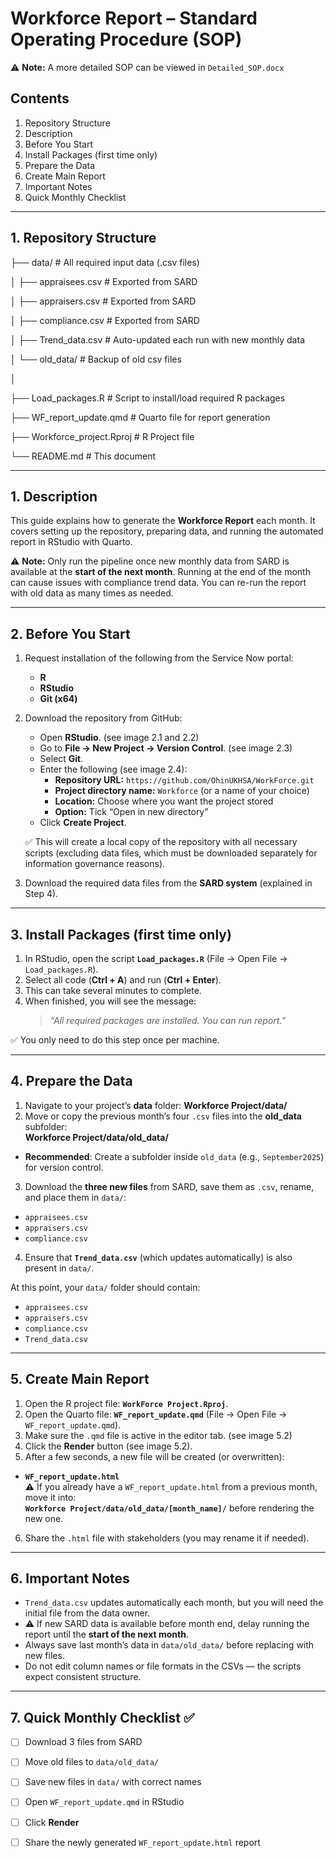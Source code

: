 # Workforce Report – Standard Operating Procedure (SOP)

⚠️ **Note:**  A more detailed SOP can be viewed in `Detailed_SOP.docx`


## Contents
1. Repository Structure
1. Description  
2. Before You Start  
3. Install Packages (first time only)  
4. Prepare the Data  
5. Create Main Report  
6. Important Notes  
7. Quick Monthly Checklist  

---

## 1. Repository Structure

├── data/ # All required input data (.csv files)

│ ├── appraisees.csv # Exported from SARD

│ ├── appraisers.csv # Exported from SARD

│ ├── compliance.csv # Exported from SARD

│ ├── Trend_data.csv # Auto-updated each run with new monthly data

│ └── old_data/ # Backup of old csv files

│

├── Load_packages.R # Script to install/load required R packages

├── WF_report_update.qmd # Quarto file for report generation

├── Workforce_project.Rproj # R Project file

└── README.md # This document


---

## 1. Description  
This guide explains how to generate the **Workforce Report** each month. It covers setting up the repository, preparing data, and running the automated report in RStudio with Quarto.  

⚠️ **Note:** Only run the pipeline once new monthly data from SARD is available at the **start of the next month**. Running at the end of the month can cause issues with compliance trend data. You can re-run the report with old data as many times as needed.  

---

## 2. Before You Start  
1. Request installation of the following from the Service Now portal:  
   - **R**  
   - **RStudio**  
   - **Git (x64)**  

2. Download the repository from GitHub:  
   - Open **RStudio**. (see image 2.1 and 2.2)  
   - Go to **File → New Project → Version Control**. (see image 2.3)  
   - Select **Git**.  
   - Enter the following (see image 2.4):  
     - **Repository URL:** `https://github.com/OhinUKHSA/WorkForce.git`  
     - **Project directory name:** `Workforce` (or a name of your choice)  
     - **Location:** Choose where you want the project stored  
     - **Option:** Tick “Open in new directory”  
   - Click **Create Project**.  

   ✅ This will create a local copy of the repository with all necessary scripts (excluding data files, which must be downloaded separately for information governance reasons).  

3. Download the required data files from the **SARD system** (explained in Step 4).  

---

## 3. Install Packages (first time only)
1. In RStudio, open the script **`Load_packages.R`** (File → Open File → `Load_packages.R`).  
2. Select all code (**Ctrl + A**) and run (**Ctrl + Enter**).  
3. This can take several minutes to complete.  
4. When finished, you will see the message:  
   > *“All required packages are installed. You can run report.”*  

✅ You only need to do this step once per machine.  

---

## 4. Prepare the Data  
1. Navigate to your project’s **data** folder:
  **Workforce Project/data/**
2. Move or copy the previous month’s four `.csv` files into the **old_data** subfolder:  
  **Workforce Project/data/old_data/**
  - **Recommended**: Create a subfolder inside `old_data` (e.g., `September2025`) for version control.  

3. Download the **three new files** from SARD, save them as `.csv`, rename, and place them in `data/`:  
- `appraisees.csv`  
- `appraisers.csv`  
- `compliance.csv`  

4. Ensure that **`Trend_data.csv`** (which updates automatically) is also present in `data/`.  

At this point, your `data/` folder should contain:  
- `appraisees.csv`  
- `appraisers.csv`  
- `compliance.csv`  
- `Trend_data.csv`  

---

## 5. Create Main Report  
1. Open the R project file: **`WorkForce Project.Rproj`**.  
2. Open the Quarto file: **`WF_report_update.qmd`** (File → Open File → `WF_report_update.qmd`).  
3. Make sure the `.qmd` file is active in the editor tab. (see image 5.2)  
4. Click the **Render** button (see image 5.2).  
5. After a few seconds, a new file will be created (or overwritten):  
- **`WF_report_update.html`**  
⚠️ If you already have a `WF_report_update.html` from a previous month, move it into:  
  **`Workforce Project/data/old_data/[month_name]/`**
  before rendering the new one.
6. Share the `.html` file with stakeholders (you may rename it if needed).  

---

## 6. Important Notes  
- `Trend_data.csv` updates automatically each month, but you will need the initial file from the data owner.  
- ⚠️ If new SARD data is available before month end, delay running the report until the **start of the next month**.  
- Always save last month’s data in `data/old_data/` before replacing with new files.  
- Do not edit column names or file formats in the CSVs — the scripts expect consistent structure.  

---

## 7. Quick Monthly Checklist ✅  
- [ ] Download 3 files from SARD  
- [ ] Move old files to `data/old_data/`  
- [ ] Save new files in `data/` with correct names  
- [ ] Open `WF_report_update.qmd` in RStudio  
- [ ] Click **Render**  
- [ ] Share the newly generated `WF_report_update.html` report  



